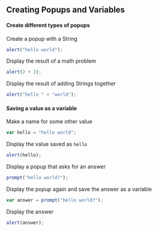 ## Creating Popups and Variables

#### Create different types of popups

Create a popup with a String

```javascript
alert("hello world");
```

Display the result of a math problem

```javascript
alert(2 + 2);
```

Display the result of adding Strings together
```javascript
alert("hello " + "world");
```

#### Saving a value as a variable

Make a name for some other value
```javascript
var hello = "hello world";
```

Display the value saved as `hello`
```javascript
alert(hello);
```

Display a popup that asks for an answer
```javascript
prompt("hello world?");
```

Display the popup again and save the answer as a variable
```javascript
var answer = prompt("hello world?");
```

Display the answer
```javascript
alert(answer);
```
